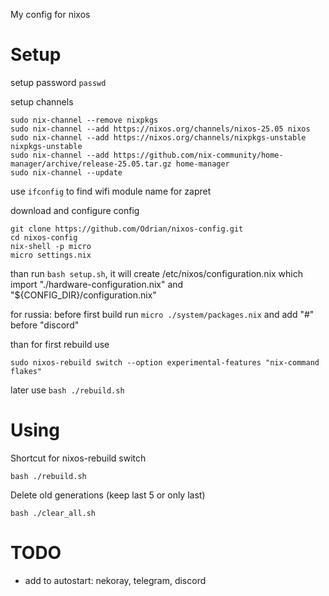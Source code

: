 My config for nixos

# Setup

setup password ```passwd```

setup channels
````
sudo nix-channel --remove nixpkgs
sudo nix-channel --add https://nixos.org/channels/nixos-25.05 nixos
sudo nix-channel --add https://nixos.org/channels/nixpkgs-unstable nixpkgs-unstable
sudo nix-channel --add https://github.com/nix-community/home-manager/archive/release-25.05.tar.gz home-manager
sudo nix-channel --update
````

use ````ifconfig```` to find wifi module name for zapret

download and configure config
````
git clone https://github.com/Odrian/nixos-config.git
cd nixos-config
nix-shell -p micro
micro settings.nix
````
than run ````bash setup.sh````, it will create /etc/nixos/configuration.nix which import "./hardware-configuration.nix" and "${CONFIG_DIR}/configuration.nix"

for russia: before first build run ````micro ./system/packages.nix```` and add "#" before "discord"

than for first rebuild use
````
sudo nixos-rebuild switch --option experimental-features "nix-command flakes"
````

later use ````bash ./rebuild.sh````

# Using

Shortcut for nixos-rebuild switch
````
bash ./rebuild.sh
````
Delete old generations (keep last 5 or only last)
````
bash ./clear_all.sh
````

# TODO

* add to autostart: nekoray, telegram, discord
